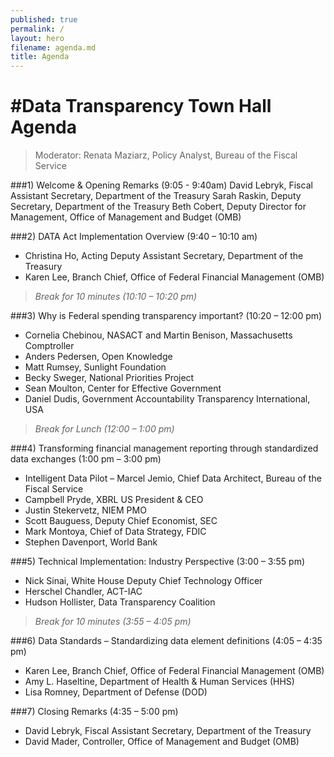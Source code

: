```yaml
---
published: true
permalink: /
layout: hero
filename: agenda.md
title: Agenda
---
```


#Data Transparency Town Hall Agenda
=============

>Moderator: Renata Maziarz, Policy Analyst, Bureau of the Fiscal Service


###1)	Welcome & Opening Remarks (9:05 - 9:40am)
David Lebryk, Fiscal Assistant Secretary, Department of the Treasury
Sarah Raskin, Deputy Secretary, Department of the Treasury
Beth Cobert, Deputy Director for Management, Office of Management and Budget (OMB)

###2)	DATA Act Implementation Overview (9:40 – 10:10 am)
* Christina Ho, Acting Deputy Assistant Secretary, Department of the Treasury
* Karen Lee, Branch Chief, Office of Federal Financial Management (OMB)


>*Break for 10 minutes (10:10 – 10:20 pm)* 


###3)	Why is Federal spending transparency important? (10:20 – 12:00 pm)
* Cornelia Chebinou, NASACT and Martin Benison, Massachusetts Comptroller
* Anders Pedersen, Open Knowledge 
* Matt Rumsey, Sunlight Foundation
* Becky Sweger, National Priorities Project
* Sean Moulton, Center for Effective Government
* Daniel Dudis, Government Accountability Transparency International, USA


>*Break for Lunch (12:00 – 1:00 pm)* 


###4)	Transforming financial management reporting through standardized data exchanges (1:00 pm – 3:00 pm)
* Intelligent Data Pilot – Marcel Jemio, Chief Data Architect, Bureau of the Fiscal Service 
* Campbell Pryde, XBRL US President & CEO
* Justin Stekervetz, NIEM PMO 
* Scott Bauguess, Deputy Chief Economist, SEC 
* Mark Montoya, Chief of Data Strategy, FDIC
* Stephen Davenport, World Bank

###5)	Technical Implementation: Industry Perspective (3:00 – 3:55 pm)
* Nick Sinai, White House Deputy Chief Technology Officer
* Herschel Chandler, ACT-IAC
* Hudson Hollister, Data Transparency Coalition 

>*Break for 10 minutes (3:55 – 4:05 pm)* 

###6)	Data Standards – Standardizing data element definitions (4:05 – 4:35  pm)
* Karen Lee, Branch Chief, Office of Federal Financial Management (OMB)
* Amy L. Haseltine, Department of Health & Human Services (HHS)
* Lisa Romney, Department of Defense (DOD) 

###7)	Closing Remarks (4:35 – 5:00 pm) 
* David Lebryk, Fiscal Assistant Secretary, Department of the Treasury
* David Mader, Controller, Office of Management and Budget (OMB)



